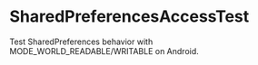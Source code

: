 SharedPreferencesAccessTest
===========================

Test SharedPreferences behavior with MODE_WORLD_READABLE/WRITABLE on Android.